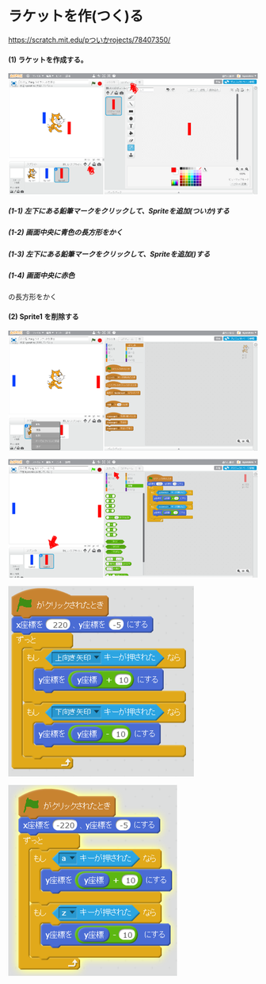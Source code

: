 # ラケットを作(つく)る
https://scratch.mit.edu/pついかrojects/78407350/

#### (1) ラケットを作成する。
![](create_racket_001a.png)
##### (1-1) 左下にある鉛筆マークをクリックして、Spriteを追加(ついか)する
##### (1-2) 画面中央に青色の長方形をかく
##### (1-3) 左下にある鉛筆マークをクリックして、Spriteを追加()する
##### (1-4) 画面中央に赤色
の長方形をかく

#### (2) Sprite1 を削除する

![](create_racket_002a.png)

![](create_racket_004a.png)

![](racket_script_001a.png)

![](racket_script_002a.png)